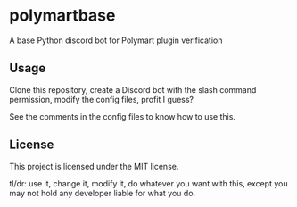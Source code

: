 # polymartbase
 A base Python discord bot for Polymart plugin verification

## Usage
 Clone this repository, create a Discord bot with the slash command permission, modify the config files, profit I guess?
 
 See the comments in the config files to know how to use this.

## License
 This project is licensed under the MIT license.
 
 tl/dr: use it, change it, modify it, do whatever you want with this, except you may not hold any developer liable for what you do.
